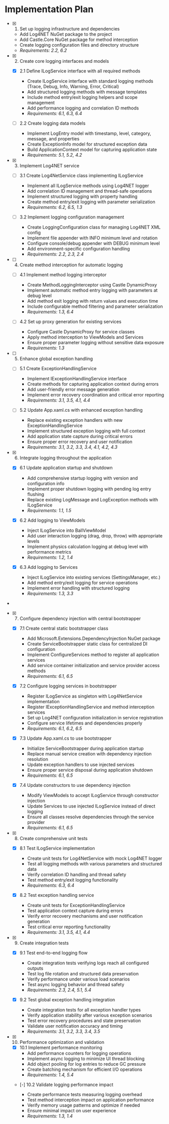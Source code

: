# Implementation Plan

- [x] 1. Set up logging infrastructure and dependencies
  - Add Log4NET NuGet package to the project
  - Add Castle.Core NuGet package for method interception
  - Create logging configuration files and directory structure
  - _Requirements: 2.2, 6.2_

- [x] 2. Create core logging interfaces and models
  - [x] 2.1 Define ILogService interface with all required methods
    - Create ILogService interface with standard logging methods (Trace, Debug, Info, Warning, Error, Critical)
    - Add structured logging methods with message templates
    - Include method entry/exit logging helpers and scope management
    - Add performance logging and correlation ID methods
    - _Requirements: 6.1, 6.3, 6.4_

  - [ ] 2.2 Create logging data models
    - Implement LogEntry model with timestamp, level, category, message, and properties
    - Create ExceptionInfo model for structured exception data
    - Build ApplicationContext model for capturing application state
    - _Requirements: 5.1, 5.2, 4.2_

- [x] 3. Implement Log4NET service
  - [ ] 3.1 Create Log4NetService class implementing ILogService
    - Implement all ILogService methods using Log4NET logger
    - Add correlation ID management and thread-safe operations
    - Implement structured logging with property handling
    - Create method entry/exit logging with parameter serialization
    - _Requirements: 6.2, 6.5, 1.3_

  - [ ] 3.2 Implement logging configuration management
    - Create LoggingConfiguration class for managing Log4NET XML config
    - Implement file appender with INFO minimum level and rotation
    - Configure console/debug appender with DEBUG minimum level
    - Add environment-specific configuration handling
    - _Requirements: 2.2, 2.3, 2.4_

- [ ] 4. Create method interception for automatic logging
  - [ ] 4.1 Implement method logging interceptor
    - Create MethodLoggingInterceptor using Castle DynamicProxy
    - Implement automatic method entry logging with parameters at debug level
    - Add method exit logging with return values and execution time
    - Include configurable method filtering and parameter serialization
    - _Requirements: 1.3, 6.4_

  - [ ] 4.2 Set up proxy generation for existing services
    - Configure Castle DynamicProxy for service classes
    - Apply method interception to ViewModels and Services
    - Ensure proper parameter logging without sensitive data exposure
    - _Requirements: 1.3_

- [ ] 5. Enhance global exception handling
  - [ ] 5.1 Create ExceptionHandlingService
    - Implement IExceptionHandlingService interface
    - Create methods for capturing application context during errors
    - Add user-friendly error message generation
    - Implement error recovery coordination and critical error reporting
    - _Requirements: 3.1, 3.5, 4.1, 4.4_

  - [ ] 5.2 Update App.xaml.cs with enhanced exception handling
    - Replace existing exception handlers with new ExceptionHandlingService
    - Implement structured exception logging with full context
    - Add application state capture during critical errors
    - Ensure proper error recovery and user notification
    - _Requirements: 3.1, 3.2, 3.3, 3.4, 4.1, 4.2, 4.3_

- [x] 6. Integrate logging throughout the application
  - [x] 6.1 Update application startup and shutdown
    - Add comprehensive startup logging with version and configuration info
    - Implement proper shutdown logging with pending log entry flushing
    - Replace existing LogMessage and LogException methods with ILogService
    - _Requirements: 1.1, 1.5_

  - [x] 6.2 Add logging to ViewModels
    - Inject ILogService into BallViewModel
    - Add user interaction logging (drag, drop, throw) with appropriate levels
    - Implement physics calculation logging at debug level with performance metrics
    - _Requirements: 1.2, 1.4_

  - [x] 6.3 Add logging to Services
    - Inject ILogService into existing services (SettingsManager, etc.)
    - Add method entry/exit logging for service operations
    - Implement error handling with structured logging
    - _Requirements: 1.3, 3.3_
-
- [x] 7. Configure dependency injection with central bootstrapper
  - [x] 7.1 Create central static bootstrapper class
    - Add Microsoft.Extensions.DependencyInjection NuGet package
    - Create ServiceBootstrapper static class for centralized DI configuration
    - Implement ConfigureServices method to register all application services
    - Add service container initialization and service provider access methods
    - _Requirements: 6.1, 6.5_

  - [x] 7.2 Configure logging services in bootstrapper
    - Register ILogService as singleton with Log4NetService implementation
    - Register IExceptionHandlingService and method interception services
    - Set up Log4NET configuration initialization in service registration
    - Configure service lifetimes and dependencies properly
    - _Requirements: 6.1, 6.2, 6.5_

  - [x] 7.3 Update App.xaml.cs to use bootstrapper
    - Initialize ServiceBootstrapper during application startup
    - Replace manual service creation with dependency injection resolution
    - Update exception handlers to use injected services
    - Ensure proper service disposal during application shutdown
    - _Requirements: 6.1, 6.5_

  - [x] 7.4 Update constructors to use dependency injection
    - Modify ViewModels to accept ILogService through constructor injection
    - Update Services to use injected ILogService instead of direct logging
    - Ensure all classes resolve dependencies through the service provider
    - _Requirements: 6.1, 6.5_

- [x] 8. Create comprehensive unit tests
  - [x] 8.1 Test ILogService implementation
    - Create unit tests for Log4NetService with mock Log4NET logger
    - Test all logging methods with various parameters and structured data
    - Verify correlation ID handling and thread safety
    - Test method entry/exit logging functionality
    - _Requirements: 6.3, 6.4_

  - [x] 8.2 Test exception handling service


    - Create unit tests for ExceptionHandlingService
    - Test application context capture during errors
    - Verify error recovery mechanisms and user notification generation
    - Test critical error reporting functionality
    - _Requirements: 3.1, 3.5, 4.1, 4.4_

- [x] 9. Create integration tests
  - [x] 9.1 Test end-to-end logging flow
    - Create integration tests verifying logs reach all configured outputs
    - Test log file rotation and structured data preservation
    - Verify performance under various load scenarios
    - Test async logging behavior and thread safety
    - _Requirements: 2.3, 2.4, 5.1, 5.4_

  - [x] 9.2 Test global exception handling integration
    - Create integration tests for all exception handler types
    - Verify application stability after various exception scenarios
    - Test error recovery procedures and state preservation
    - Validate user notification accuracy and timing
    - _Requirements: 3.1, 3.2, 3.3, 3.4, 3.5_

- [x] 10. Performance optimization and validation


  - [x] 10.1 Implement performance monitoring
    - Add performance counters for logging operations
    - Implement async logging to minimize UI thread blocking
    - Add object pooling for log entries to reduce GC pressure
    - Create batching mechanism for efficient I/O operations
    - _Requirements: 1.4, 5.4_

  - [-] 10.2 Validate logging performance impact



    - Create performance tests measuring logging overhead
    - Test method interception impact on application performance
    - Verify memory usage patterns and optimize if needed
    - Ensure minimal impact on user experience
    - _Requirements: 1.3, 1.4_